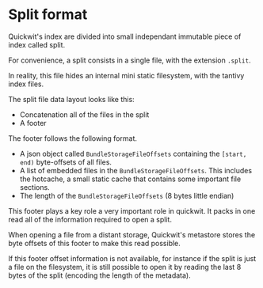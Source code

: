 # Split format

Quickwit's index are divided into small independant immutable piece of index called split.

For convenience, a split consists in a single file, with the extension `.split`.

In reality, this file hides an internal mini static filesystem,
with the tantivy index files.

The split file data layout looks like this:
- Concatenation all of the files in the split
- A footer

The footer follows the following format.

- A json object called `BundleStorageFileOffsets` containing the `[start, end)` byte-offsets
of all files.
- A list of embedded files in the `BundleStorageFileOffsets`. This includes the hotcache, a small static cache that contains some important file sections.
- The length of the `BundleStorageFileOffsets` (8 bytes little endian)

This footer plays a key role a very important role in quickwit.
It packs in one read all of the information required to open a split.

When opening a file from a distant storage,  Quickwit's metastore stores the byte offsets of this footer to make this read possible.

If this footer offset information is not available, for instance if the split is just a file on the filesystem, it is still possible to open it by reading the last 8 bytes of the split (encoding the length of the metadata).
